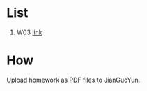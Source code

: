 # List
1. W03 [link](https://send2me.cn/f56VdIV1/SaePiC5rC5_9_w)
# How
Upload homework as PDF files to JianGuoYun. 